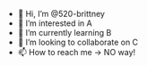 - 👋 Hi, I’m @520-brittney
- 👀 I’m interested in A
- 🌱 I’m currently learning B
- 💞️ I’m looking to collaborate on C
- 📫 How to reach me -> NO way!

<!---
520-brittney/520-brittney is a ✨ special ✨ repository because its `README.md` (this file) appears on your GitHub profile.
You can click the Preview link to take a look at your changes.
--->
